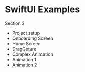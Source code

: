 # SwiftUI Examples 

Section 3
 - Project setup
 - Onboarding Screen
 - Home Screen
 - DragGeture
 - Complex Animation
 - Animation 1
 - Animation 2
